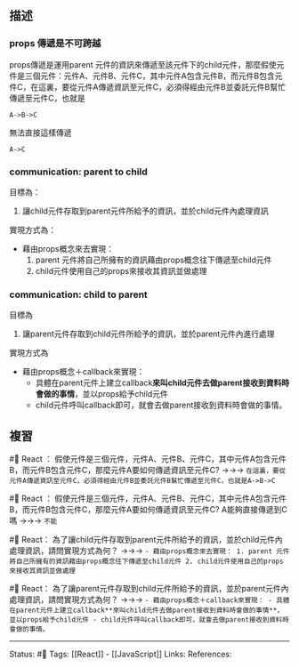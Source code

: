## 描述


### props 傳遞是不可跨越
props傳遞是運用parent 元件的資訊來傳遞至該元件下的child元件，那麼假使元件是三個元件：元件A、元件B、元件C，其中元件A包含元件B，而元件B包含元件C，在這裏，要從元件A傳遞資訊至元件C，必須得經由元件B並委託元件B幫忙傳遞至元件C，也就是
```
A->B->C
```

無法直接這樣傳遞
```
A->C
```


### communication: parent to child 
目標為：
1. 讓child元件存取到parent元件所給予的資訊，並於child元件內處理資訊

實現方式為：
- 藉由props概念來去實現：
	1. parent 元件將自己所擁有的資訊藉由props概念往下傳遞至child元件
	2. child元件使用自己的props來接收其資訊並做處理

### communication: child to parent
目標為
1. 讓parent元件存取到child元件所給予的資訊，並於parent元件內進行處理

實現方式為
- 藉由props概念＋callback來實現：
	- 具體在parent元件上建立callback**來叫child元件去做parent接收到資料時會做的事情**，並以props給予child元件
	- child元件呼叫callback即可，就會去做parent接收到資料時會做的事情。


## 複習
#🧠 React ： 假使元件是三個元件，元件A、元件B、元件C，其中元件A包含元件B，而元件B包含元件C，那麼元件A要如何傳遞資訊至元件C? ->->-> `在這裏，要從元件A傳遞資訊至元件C，必須得經由元件B並委託元件B幫忙傳遞至元件C，也就是A->B->C`
<!--SR:!2022-10-03,27,250-->

#🧠 React ： 假使元件是三個元件，元件A、元件B、元件C，其中元件A包含元件B，而元件B包含元件C，那麼元件A要如何傳遞資訊至元件C? A能夠直接傳遞到C嗎 ->->-> `不能`
<!--SR:!2022-09-24,20,250-->

#🧠 React： 為了讓child元件存取到parent元件所給予的資訊，並於child元件內處理資訊，請問實現方式為何？ ->->-> `- 藉由props概念來去實現： 1. parent 元件將自己所擁有的資訊藉由props概念往下傳遞至child元件 2. child元件使用自己的props來接收其資訊並做處理`
<!--SR:!2022-09-07,4,230-->

#🧠 React： 為了讓parent元件存取到child元件所給予的資訊，並於parent元件內處理資訊，請問實現方式為何？ ->->-> `- 藉由props概念＋callback來實現： - 具體在parent元件上建立callback**來叫child元件去做parent接收到資料時會做的事情**，並以props給予child元件 - child元件呼叫callback即可，就會去做parent接收到資料時會做的事情。`
<!--SR:!2022-09-26,22,250-->



---
Status: #🌱 
Tags:
[[React]] - [[JavaScript]]
Links:
References: